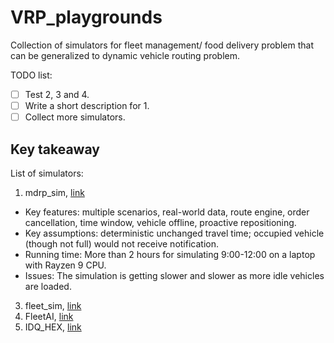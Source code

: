 # VRP_playgrounds
Collection of simulators for fleet management/ food delivery problem that can be generalized to dynamic vehicle routing problem.

TODO list:

- [ ] Test 2, 3 and 4.
- [ ] Write a short description for 1.
- [ ] Collect more simulators.

## Key takeaway 

List of simulators:

1. mdrp_sim, [link](https://github.com/sebastian-quintero/mdrp-sim)
  - Key features: multiple scenarios, real-world data, route engine, order cancellation, time window, vehicle offline, proactive repositioning.
  - Key assumptions: deterministic unchanged travel time; occupied vehicle (though not full) would not receive notification.
  - Running time: More than 2 hours for simulating 9:00-12:00 on a laptop with Rayzen 9 CPU.
  - Issues: The simulation is getting slower and slower as more idle vehicles are loaded.
3. fleet_sim, [link](https://github.com/hitsuji5/fleet-sim)
4. FleetAI, [link](https://github.com/hitsuji5/FleetAI)
5. IDQ_HEX, [link](https://github.com/sguo28/IDQ_HEX/tree/master/code)


